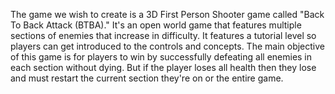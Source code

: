 The game we wish to create is a 3D First Person Shooter game called "Back To Back Attack (BTBA)." It's an open world game that features multiple sections of enemies that increase in difficulty. It features a tutorial level so players can get introduced to the controls and concepts. The main objective of this game is for players to win by successfully defeating all enemies in each section without dying. But if the player loses all health then they lose and must restart the current section they're on or the entire game.
